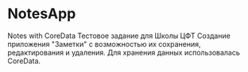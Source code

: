 # NotesApp
Notes with CoreData
Тестовое задание для Школы ЦФТ
Создание приложения "Заметки" с возможностью их сохранения, редактирования и удаления.
Для хранения данных использовалась CoreData.
